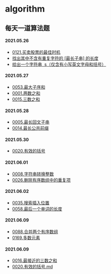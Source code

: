 # algorithm

## 每天一道算法题

#### 2021.05.26

- [0121.买卖股票的最佳时机](https://github.com/WantGoToHeaven/algorithm/blob/main/src/0121.shares.md)
- [找出其中不含有重复字符的 [最长子串] 的长度](https://github.com/WantGoToHeaven/algorithm/blob/main/src/repeat-string.md)
- [给出一个字符串  s（仅含有小写英文字母和括号）](https://github.com/WantGoToHeaven/algorithm/blob/main/src/1190.反转每对括号中的子串.md)

#### 2021.05.27

- [0053.最大子序和](https://github.com/WantGoToHeaven/algorithm/blob/main/src/0053.最大子序和.md)
- [0001.两数之和](https://github.com/WantGoToHeaven/algorithm/blob/main/src/0001.两数之和.md)
- [0015.三数之和](https://github.com/WantGoToHeaven/algorithm/blob/main/src/0015.三数之和.md)

#### 2021.05.28

- [0005.最长回文子串](https://github.com/WantGoToHeaven/algorithm/blob/main/src/0005.最长回文子串.md)
- [0014.最长公共前缀](https://github.com/WantGoToHeaven/algorithm/blob/main/src/14.%20最长公共前缀.md)

#### 2021.05.30

- [0020.有效的括号](https://github.com/WantGoToHeaven/algorithm/blob/main/src/20.有效的括号.md)

#### 2021.06.01

- [0008.字符串转换整数](<https://github.com/WantGoToHeaven/algorithm/blob/main/src/0008.字符串转换整数(atoi).md>)
- [0026.删除有序数组中的重复项](https://github.com/WantGoToHeaven/algorithm/blob/main/src/0026.删除有序数组中的重复项.md)

#### 2021.06.02

- [0035.搜索插入位置](https://github.com/WantGoToHeaven/algorithm/blob/main/src/0035.搜索插入位置.md)
- [0058.最后一个单词的长度](https://github.com/WantGoToHeaven/algorithm/blob/main/src/0058.最后一个单词的长度.md)

#### 2021.06.09

- [0088.合并两个有序数组](https://github.com/WantGoToHeaven/algorithm/blob/main/src/0088.合并两个有序数组.md)
- [0169.多数元素](https://github.com/WantGoToHeaven/algorithm/blob/main/src/0169.多数元素.md)

#### 2021.06.09

- [0016.最接近的三数之和](https://github.com/WantGoToHeaven/algorithm/blob/main/src/0016.最接近的三数之和.md)
- [0020.有效的括号.md](https://github.com/WantGoToHeaven/algorithm/blob/main/src/0020.有效的括号.md)
